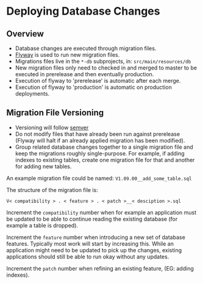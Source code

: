 # Deploying Database Changes

## Overview

- Database changes are executed through migration files.
- [Flyway](https://flywaydb.org/) is used to run new migration files.
- Migrations files live in the `*-db` subprojects, in: `src/main/resources/db`
- New migration files only need to checked in and merged to master to
  be executed in prerelease and then eventually production.
- Execution of flyway to 'prerelease' is automatic after each merge.
- Execution of flyway to 'production' is automatic on production deployments.

## Migration File Versioning

- Versioning will follow [semver](https://semver.org/)
- Do not modify files that have already been run against prerelease (Flyway will halt
  if an already applied migration has been modified).
- Group related database changes together to a single migration file and keep the
  migrations roughly single-purpose. For example, if adding indexes to existing tables,
  create one migration file for that and another for adding new tables.

An example migration file could be named: `V1.09.00__add_some_table.sql`

The structure of the migration file is:
```
V< compatibility > . < feature > . < patch >__< desciption >.sql
```

Increment the `compatibility` number when for example an application must be updated to
be able to continue reading the existing database (for example a table is dropped).

Increment the `feature` number when introducing a new set of database features. Typically
most work will start by increasing this. While an application might need to be updated to
pick up the changes, existing applications should still be able to run okay without
any updates.

Increment the `patch` number when refining an existing feature, (EG: adding indexes).
